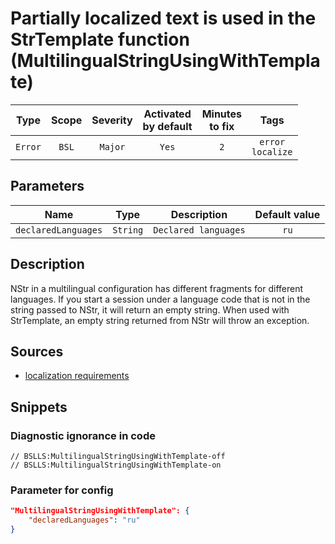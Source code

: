 # Partially localized text is used in the StrTemplate function (MultilingualStringUsingWithTemplate)

|   Type    |    Scope    | Severity |    Activated<br>by default    |    Minutes<br>to fix    |            Tags             |
|:--------:|:-----------------------------:|:--------:|:------------------------------:|:-----------------------------------:|:---------------------------:|
| `Error` |             `BSL`             | `Major` |              `Yes`              |                 `2`                 |    `error`<br>`localize`    |

## Parameters


|         Name         |   Type    |      Description      |    Default value    |
|:-------------------:|:--------:|:------------------:|:------------------------------:|
| `declaredLanguages` | `String` | `Declared languages` |              `ru`              |
<!-- Блоки выше заполняются автоматически, не трогать -->
## Description

NStr in a multilingual configuration has different fragments for different languages. If you start a session under a language code that is not in the string passed to NStr, it will return an empty string. When used with StrTemplate, an empty string returned from NStr will throw an exception.

## Sources

- [localization requirements](https://its.1c.ru/db/v8std/content/763/hdoc)

## Snippets

<!-- Блоки ниже заполняются автоматически, не трогать -->
### Diagnostic ignorance in code

```bsl
// BSLLS:MultilingualStringUsingWithTemplate-off
// BSLLS:MultilingualStringUsingWithTemplate-on
```

### Parameter for config

```json
"MultilingualStringUsingWithTemplate": {
    "declaredLanguages": "ru"
}
```
